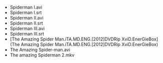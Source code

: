 * Spiderman I.avi
* Spiderman I.srt
* Spiderman II.avi
* Spiderman II.srt
* Spiderman III.avi
* Spiderman III.srt
* [The Amazing Spider Man.iTA.MD.ENG.[2012]DVDRip XviD.EnerGieBox](The Amazing Spider Man.iTA.MD.ENG.[2012]DVDRip XviD.EnerGieBox)
* The Amazing Spider-man.avi
* The amazing Spiderman 2.mkv
